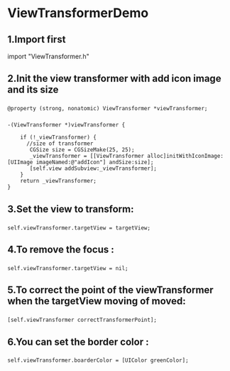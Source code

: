 ViewTransformerDemo
===================================  

1.Import first
-----------------------------------  
import "ViewTransformer.h"

2.Init the view transformer with add icon image and its size
-----------------------------------  
###
    @property (strong, nonatomic) ViewTransformer *viewTransformer;
###
    -(ViewTransformer *)viewTransformer {

        if (!_viewTransformer) {
          //size of transformer
           CGSize size = CGSizeMake(25, 25);
           _viewTransformer = [[ViewTransformer alloc]initWithIconImage:[UIImage imageNamed:@"addIcon"] andSize:size];
           [self.view addSubview:_viewTransformer];
        }
        return _viewTransformer;
    }

3.Set the view to transform:
-----------------------------------  
###
    self.viewTransformer.targetView = targetView;

4.To remove the focus :
-----------------------------------  
###
    self.viewTransformer.targetView = nil;

5.To correct the point of the viewTransformer when the targetView moving of moved:
-----------------------------------  
###
    [self.viewTransformer correctTransformerPoint];
    
6.You can set the border color :
-----------------------------------  
###
    self.viewTransformer.boarderColor = [UIColor greenColor];
